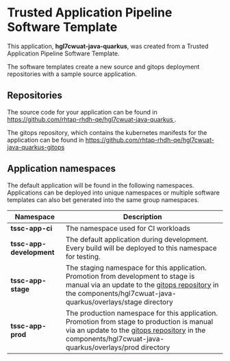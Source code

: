 # Trusted Application Pipeline Software Template

This application, **hgl7cwuat-java-quarkus**, was created from a Trusted Application Pipeline Software Template.

The software templates create a new source and gitops deployment repositories with a sample source application. 

## Repositories

The source code for your application can be found in [https://github.com/rhtap-rhdh-qe/hgl7cwuat-java-quarkus ](https://github.com/rhtap-rhdh-qe/hgl7cwuat-java-quarkus ).
 
The gitops repository, which contains the kubernetes manifests for the application can be found in 
[https://github.com/rhtap-rhdh-qe/hgl7cwuat-java-quarkus-gitops ](https://github.com/rhtap-rhdh-qe/hgl7cwuat-java-quarkus-gitops ) 

## Application namespaces 

The default application will be found in the following namespaces. Applications can be deployed into unique namespaces or multiple software templates can also bet generated into the same group namespaces.  

|  Namespace   |  Description   |  
| -------- | -------- |
| **tssc-app-ci** | The namespace used for CI workloads |
| **tssc-app-development** | The default application during development. Every build will be deployed to this namespace for testing. |
| **tssc-app-stage** | The staging namespace for this application. Promotion from development to stage is manual via an update to the [gitops repository](https://github.com/rhtap-rhdh-qe/hgl7cwuat-java-quarkus-gitops ) in the components/hgl7cwuat-java-quarkus/overlays/stage directory |
| **tssc-app-prod** | The production namespace for this application. Promotion from stage to production is manual via an update to the [gitops repository](https://github.com/rhtap-rhdh-qe/hgl7cwuat-java-quarkus-gitops ) in the components/hgl7cwuat-java-quarkus/overlays/prod directory |